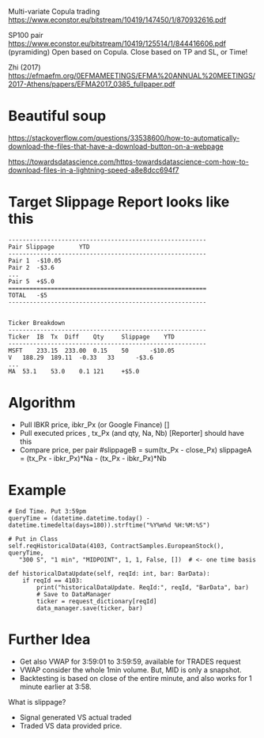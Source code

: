 Multi-variate Copula trading
https://www.econstor.eu/bitstream/10419/147450/1/870932616.pdf

SP100 pair
https://www.econstor.eu/bitstream/10419/125514/1/844416606.pdf
  (pyramiding)
  Open based on Copula. Close based on TP and SL, or Time!
  
Zhi (2017)
https://efmaefm.org/0EFMAMEETINGS/EFMA%20ANNUAL%20MEETINGS/2017-Athens/papers/EFMA2017_0385_fullpaper.pdf

# Beautiful soup
https://stackoverflow.com/questions/33538600/how-to-automatically-download-the-files-that-have-a-download-button-on-a-webpage

https://towardsdatascience.com/https-towardsdatascience-com-how-to-download-files-in-a-lightning-speed-a8e8dcc694f7


# Target Slippage Report looks like this
	--------------------------------------------------------
	Pair Slippage		YTD
	--------------------------------------------------------
	Pair 1	-$10.05		
	Pair 2	-$3.6
	...
	Pair 5	+$5.0
	========================================================	
	TOTAL	-$5
	--------------------------------------------------------
	

	Ticker Breakdown
	--------------------------------------------------------
	Ticker	IB	Tx	Diff 	Qty		Slippage	YTD
	--------------------------------------------------------
	MSFT	233.15	233.00	0.15	50		-$10.05
	V	188.29	189.11	-0.33	33		-$3.6
	...
	MA	53.1	53.0	0.1	121		+$5.0

# Algorithm
- Pull IBKR price,	ibkr_Px (or Google Finance)
  []
- Pull executed prices , tx_Px (and qty, Na, Nb)
  [Reporter] should have this
- Compare price, per pair 
	#slippageB = sum(tx_Px - close_Px)
	slippageA = (tx_Px - ibkr_Px)*Na - (tx_Px - ibkr_Px)*Nb

# Example
	# End Time. Put 3:59pm	
	queryTime = (datetime.datetime.today() - datetime.timedelta(days=180)).strftime("%Y%m%d %H:%M:%S")

	# Put in Class
	self.reqHistoricalData(4103, ContractSamples.EuropeanStock(), queryTime,   
	   "300 S", "1 min", "MIDPOINT", 1, 1, False, [])  # <- one time basis

	def historicalDataUpdate(self, reqId: int, bar: BarData):
		if reqId == 4103:
			print("historicalDataUpdate. ReqId:", reqId, "BarData", bar)
			# Save to DataManager
			ticker = request_dictionary[reqId]
			data_manager.save(ticker, bar)


# Further Idea
- Get also VWAP for 3:59:01 to 3:59:59, available for TRADES request
- VWAP consider the whole 1min volume. But, MID is only a snapshot.
- Backtesting is based on close of the entire minute, and also works for 1 minute earlier at 3:58.

What is slippage?
- Signal generated VS actual traded 
- Traded VS data provided price.

